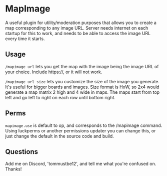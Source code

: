 # MapImage
A useful plugin for utility/moderation purposes that allows you to create a map corresponding to any image URL. Server needs internet on each startup for this to work, and needs to be able to access the image URL every time it starts.

## Usage
`/mapimage url` lets you get the map with the image being the image URL of your choice. Include https://, or it will not work.

`/mapimage url size` lets you customize the size of the image you generate. It's useful for bigger boards and images. Size format is HxW, so 2x4 would generate a map matrix 2 high and 4 wide in maps. The maps start from top left and go left to right on each row until bottom right.

## Perms
`mapimage.use` is default to op, and corresponds to the /mapimage command. Using luckperms or another permissions updater you can change this, or just change the default in the source code and build.

## Questions
Add me on Discord, 'tommustbe12', and tell me what you're confused on. Thanks!
